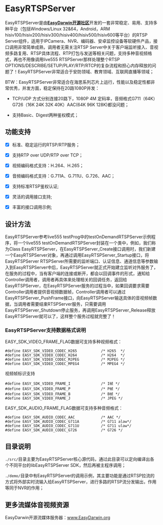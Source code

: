 # EasyRTSPServer

EasyRTSPServer是由[**EasyDarwin开源社区**](https://www.easydarwin.org "EasyDarwin")开发的一套非常稳定、易用、支持多种平台（包括Windows/Linux 32&64，Android，ARM hisiv100/hisiv200/hisiv300/hisiv400/hisiv500/hisiv600等平台）的RTSP Server组件，适用于IPCamera、NVR、编码器、安卓监控设备等软硬件产品，接口调用非常简单成熟，调用者无需关注RTSP Server中关于客户端监听接入、音视频多路复用、RTSP具体流程、RTP打包与发送等相关问题，支持多种音视频格式，再也不用像调用live555 RTSPServer那样处理整个RTSP OPTIONS/DESCRIBE/SETUP/PLAY/RTP/RTCP的复杂流程和担心内存释放的问题了！EasyRTSPServer非常适合于安防领域、教育领域、互联网直播等领域；

BTW：EasyRTSPServer非常适合在海思系列芯片上运行，性能以及稳定性都非常优秀，并发方面，稳定保持在20路1080P并发：

 - TCP/UDP 方式分别连接20路下，1080P 4M 定码率，音频格式G711（64K）G726（16K 24K 32K 40K）AAC(64K 96K 128K)都没问题；
 
 - 支持Basic、Digest两种鉴权模式；

## 功能支持

- [x] 标准、稳定运行的RTSP/RTP服务；
- [x] 支持RTP over UDP/RTP over TCP；
- [x] 视频编码格式支持：H.264、H.265；
- [x] 音频编码格式支持：G.711A、G.711U、G.726、AAC；
- [x] 支持标准RTSP鉴权认证;
- [x] 灵活的调用接口支持;
- [x] 丰富的接口调用示例;


## 设计方法

EasyRTSPServer参考live555 testProg中的testOnDemandRTSPServer示例程序，将一个live555 testOnDemandRTSPServer封装在一个类中，例如，我们称为Class EasyRTSPServer，在EasyRTSPServer_Create接口调用时，我们新建一个EasyRTSPServer对象，再通过调用EasyRTSPServer_Startup接口，将EasyRTSPServer RTSPServer所需要的监听端口、认证信息、通道信息等参数输入到EasyRTSPServer中后，EasyRTSPServer就正式开始建立监听对外服务了，在服务的过程中，当有客户端的连接或断开，都会以回调事件的形式，通知给Controller调用者，调用者再具体来处理相关的回调任务，返回给EasyRTSPServer，在EasyRTSPServer服务的过程当中，如果回调要求需要Controller调用者提供音视频数据帧，Controller调用者可以通过EasyRTSPServer_PushFrame接口，向EasyRTSPServer输送具体的音视频帧数据，当调用者需要结束RTSPServer服务，只需要调用EasyRTSPServer_Shutdown停止服务，再调用EasyRTSPServer_Release释放EasyRTSPServer就可以了，这样整个服务过程就完整了！


### EasyRTSPServer支持数据格式说明

EASY\_SDK\_VIDEO\_FRAME\_FLAG数据可支持多种视频格式：
		
	#define EASY_SDK_VIDEO_CODEC_H265			/* H265  */
	#define EASY_SDK_VIDEO_CODEC_H264			/* H264  */
	#define	EASY_SDK_VIDEO_CODEC_MJPEG			/* MJPEG */
	#define	EASY_SDK_VIDEO_CODEC_MPEG4			/* MPEG4 */

视频帧标识支持

	#define EASY_SDK_VIDEO_FRAME_I				/* I帧 */
	#define EASY_SDK_VIDEO_FRAME_P				/* P帧 */
	#define EASY_SDK_VIDEO_FRAME_B				/* B帧 */
	#define EASY_SDK_VIDEO_FRAME_J				/* JPEG */

EASY\_SDK\_AUDIO\_FRAME\_FLAG数据可支持多种音频格式：
	
	#define EASY_SDK_AUDIO_CODEC_AAC			/* AAC */
	#define EASY_SDK_AUDIO_CODEC_G711A			/* G711 alaw*/
	#define EASY_SDK_AUDIO_CODEC_G711U			/* G711 ulaw*/
	#define EASY_SDK_AUDIO_CODEC_G726			/* G726 */



## 目录说明

`./src/`目录主要为EasyRTSPServer核心源代码，通过此目录可以定向编译出各个不同平台的libEasyRTSPServer SDK，然后再被主程序调用；

`./demo/`目录中有EasyRTSPServer的调用示例，其主要功能是通过RTSP拉流的方式将外部实时流输入给EasyRTSPServer，进行多路的RTSP流分发输出，作用等同于NVR的作用；



## 更多流媒体音视频资源

EasyDarwin开源流媒体服务器：<a href="https://www.easydarwin.org" target="_blank" title="EasyDarwin开源流媒体服务器">www.EasyDarwin.org</a>